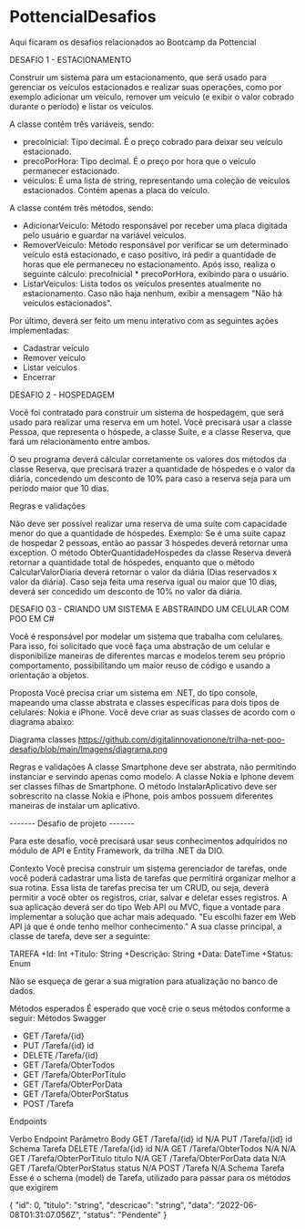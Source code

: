 # PottencialDesafios
Aqui ficaram os desafios relacionados ao Bootcamp da Pottencial



DESAFIO 1 - ESTACIONAMENTO

Construir um sistema para um estacionamento, que será usado para gerenciar os veículos estacionados e realizar suas operações, como por exemplo adicionar um veículo, remover um veículo (e exibir o valor cobrado durante o período) e listar os veículos.

A classe contém três variáveis, sendo:

- precoInicial: Tipo decimal. É o preço cobrado para deixar seu veículo estacionado.
- precoPorHora: Tipo decimal. É o preço por hora que o veículo permanecer estacionado.
- veiculos: É uma lista de string, representando uma coleção de veículos estacionados. Contém apenas a placa do veículo.

A classe contém três métodos, sendo:

- AdicionarVeiculo: Método responsável por receber uma placa digitada pelo usuário e guardar na variável veiculos.
- RemoverVeiculo: Método responsável por verificar se um determinado veículo está estacionado, e caso positivo, irá pedir a quantidade de horas que ele permaneceu no estacionamento. Após isso, realiza o seguinte cálculo: precoInicial * precoPorHora, exibindo para o usuário.
- ListarVeiculos: Lista todos os veículos presentes atualmente no estacionamento. Caso não haja nenhum, exibir a mensagem "Não há veículos estacionados".

Por último, deverá ser feito um menu interativo com as seguintes ações implementadas:

- Cadastrar veículo
- Remover veículo
- Listar veículos
- Encerrar

DESAFIO 2 - HOSPEDAGEM

Você foi contratado para construir um sistema de hospedagem, que será usado para realizar uma reserva em um hotel. Você precisará usar a classe Pessoa, que representa o hóspede, a classe Suíte, e a classe Reserva, que fará um relacionamento entre ambos.

O seu programa deverá cálcular corretamente os valores dos métodos da classe Reserva, que precisará trazer a quantidade de hóspedes e o valor da diária, concedendo um desconto de 10% para caso a reserva seja para um período maior que 10 dias.

Regras e validações

Não deve ser possível realizar uma reserva de uma suíte com capacidade menor do que a quantidade de hóspedes. Exemplo: Se é uma suíte capaz de hospedar 2 pessoas, então ao passar 3 hóspedes deverá retornar uma exception.
O método ObterQuantidadeHospedes da classe Reserva deverá retornar a quantidade total de hóspedes, enquanto que o método CalcularValorDiaria deverá retornar o valor da diária (Dias reservados x valor da diária).
Caso seja feita uma reserva igual ou maior que 10 dias, deverá ser concedido um desconto de 10% no valor da diária.


DESAFIO 03 - CRIANDO UM SISTEMA E ABSTRAINDO UM CELULAR COM POO EM C#

Você é responsável por modelar um sistema que trabalha com celulares. Para isso, foi solicitado que você faça uma abstração de um celular e disponibilize maneiras de diferentes marcas e modelos terem seu próprio comportamento, possibilitando um maior reuso de código e usando a orientação a objetos.

Proposta
Você precisa criar um sistema em .NET, do tipo console, mapeando uma classe abstrata e classes específicas para dois tipos de celulares: Nokia e iPhone. Você deve criar as suas classes de acordo com o diagrama abaixo:

Diagrama classes
https://github.com/digitalinnovationone/trilha-net-poo-desafio/blob/main/Imagens/diagrama.png

Regras e validações
A classe Smartphone deve ser abstrata, não permitindo instanciar e servindo apenas como modelo.
A classe Nokia e Iphone devem ser classes filhas de Smartphone.
O método InstalarAplicativo deve ser sobrescrito na classe Nokia e iPhone, pois ambos possuem diferentes maneiras de instalar um aplicativo.

------- Desafio de projeto -------

Para este desafio, você precisará usar seus conhecimentos adquiridos no módulo de API e Entity Framework, da trilha .NET da DIO.

Contexto
Você precisa construir um sistema gerenciador de tarefas, onde você poderá cadastrar uma lista de tarefas que permitirá organizar melhor a sua rotina.
Essa lista de tarefas precisa ter um CRUD, ou seja, deverá permitir a você obter os registros, criar, salvar e deletar esses registros.
A sua aplicação deverá ser do tipo Web API ou MVC, fique a vontade para implementar a solução que achar mais adequado. "Eu escolhi fazer em Web API já que é onde tenho melhor conhecimento."
A sua classe principal, a classe de tarefa, deve ser a seguinte:

TAREFA
+Id: Int
+Titulo: String
+Descrição: String
+Data: DateTime
+Status: Enum


Não se esqueça de gerar a sua migration para atualização no banco de dados.

Métodos esperados
É esperado que você crie o seus métodos conforme a seguir:
Métodos Swagger
- GET	/Tarefa/{id}
- PUT	/Tarefa/{id}	id
- DELETE	/Tarefa/{id}	
- GET	/Tarefa/ObterTodos	
- GET	/Tarefa/ObterPorTitulo	
- GET	/Tarefa/ObterPorData	
- GET	/Tarefa/ObterPorStatus	
- POST	/Tarefa

Endpoints

Verbo	Endpoint	Parâmetro	Body
GET	/Tarefa/{id}	id	N/A
PUT	/Tarefa/{id}	id	Schema Tarefa
DELETE	/Tarefa/{id}	id	N/A
GET	/Tarefa/ObterTodos	N/A	N/A
GET	/Tarefa/ObterPorTitulo	titulo	N/A
GET	/Tarefa/ObterPorData	data	N/A
GET	/Tarefa/ObterPorStatus	status	N/A
POST	/Tarefa	N/A	Schema Tarefa
Esse é o schema (model) de Tarefa, utilizado para passar para os métodos que exigirem

{
  "id": 0,
  "titulo": "string",
  "descricao": "string",
  "data": "2022-06-08T01:31:07.056Z",
  "status": "Pendente"
}

